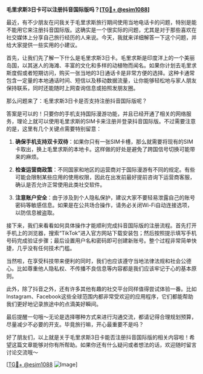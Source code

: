**毛里求斯3日卡可以注册抖音国际版吗？[[TG💪+ @esim1088](https://t.me/s/esim1088)]**

最近，有不少朋友在问我关于毛里求斯旅行期间使用当地电话卡的问题，特别是能不能用它来注册抖音国际版。这确实是一个很实际的问题，尤其是对于那些喜欢在社交媒体上分享自己旅行经历的人来说。今天，我就来详细解答一下这个问题，并给大家提供一些实用的小建议。

首先，让我们先了解一下什么是毛里求斯3日卡。毛里求斯是印度洋上的一个美丽岛国，以其迷人的海滩、丰富的文化和多样的动植物而闻名。如果你计划去毛里求斯度假或者短期访问，购买一张当地的3日通话卡是非常方便的选择。这种卡通常包含一定量的本地通话时间、短信以及移动数据流量，让你能够轻松地与家人朋友保持联系，同时还能随时上网查询信息或拍照发朋友圈。

那么问题来了：毛里求斯3日卡是否支持注册抖音国际版呢？

答案是可以的！只要你的手机支持国际漫游功能，并且已经开通了相关的网络服务，理论上就可以使用毛里求斯的SIM卡来注册并登录抖音国际版。不过需要注意的是，这里有几个关键点需要特别留意：

1. **确保手机支持双卡双待**：如果你只有一张SIM卡槽，那么就需要将现有的SIM卡取出，换上毛里求斯的本地卡。这样做的好处是避免了跨国信号切换可能带来的麻烦。
   
2. **检查运营商政策**：不同国家和地区的运营商对于国际漫游有不同的规定。有些可能会限制某些应用的使用权限，因此在出发前最好提前咨询下运营商客服，确认是否允许正常使用此类社交软件。

3. **注意账户安全**：由于涉及到个人隐私保护，建议大家不要轻易泄露自己的账号密码等敏感信息。如果是在公共场合操作，请务必关闭Wi-Fi自动连接选项，以防信息被盗取。

接下来，我们来看看如何具体操作才能顺利完成抖音国际版的注册流程。首先打开手机上的浏览器，搜索“TikTok”进入官方网站下载安装包；然后按照提示填写手机号码完成验证步骤；最后设置用户名和密码即可创建新账号。整个过程非常简单快捷，几乎没有任何技术门槛。

当然啦，在享受科技带来便利的同时，我们也应该遵守当地法律法规和社会公德心。比如尊重他人隐私权、不传播不良信息等内容都是我们应该牢记于心的基本原则。

此外，除了抖音之外，还有许多其他有趣的社交平台同样值得尝试体验一番。比如Instagram、Facebook这些全球范围内都非常受欢迎的应用程序，它们都能帮助我们更好地记录旅途中的点滴美好瞬间。

最后提醒一句哦～无论是选择哪种方式来进行沟通交流，都请记得合理规划预算，尽量减少不必要的开支。毕竟旅行嘛，开心最重要不是吗？

好了朋友们，以上就是关于毛里求斯3日卡能否注册抖音国际版的相关内容啦！希望这篇文章能够对你有所帮助。如果你还有什么疑问或者想法的话，欢迎随时留言讨论交流哦～

[[TG💪+ @esim1088](https://t.me/s/esim1088) ![Image](https://i.postimg.cc/4NQfJmqS/Snipaste-2025-05-13-00-14-12.png)]